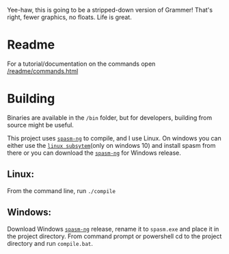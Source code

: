 Yee-haw, this is going to be a stripped-down version of Grammer!
That's right, fewer graphics, no floats. Life is great.

# Readme
For a tutorial/documentation on the commands open [/readme/commands.html](/docs/readme.md)

# Building

Binaries are available in the `/bin` folder, but for developers, building from source might be useful.

This project uses [`spasm-ng`](https://github.com/alberthdev/spasm-ng) to compile, and I use Linux. On windows you can either use the [`linux subsytem`](https://www.windowscentral.com/install-windows-subsystem-linux-windows-10)(only on windows 10) and install spasm from there or you can download the [`spasm-ng`](https://github.com/alberthdev/spasm-ng/releases) for Windows release.

## Linux:
From the command line, run `./compile`

## Windows:
Download Windows [`spasm-ng`](https://github.com/alberthdev/spasm-ng/releases) release, rename it to `spasm.exe` and place it in the project directory. From command prompt or powershell cd to the project directory and run `compile.bat`.
